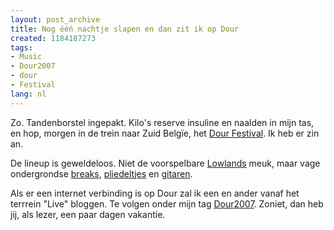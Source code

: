 ```yaml
---
layout: post_archive
title: Nog ééń nachtje slapen en dan zit ik op Dour
created: 1184187273
tags:
- Music
- Dour2007
- dour
- Festival
lang: nl
---
```

Zo. Tandenborstel ingepakt. Kilo's reserve insuline en naalden in mijn tas, en hop, morgen in de trein naar Zuid Belgïe, het [Dour Festival](http://www.dourfestival.be/nl/?l=nl). Ik heb er zin an.

De lineup is geweldeloos. Niet de voorspelbare [Lowlands](http://dour-festival.hyves.nl/polls/578/Wat_maakt_Dour_nou_zoveel_beter_dan_Lowlands/) meuk, maar vage ondergrondse [breaks](http://www.dourfestival.be/nl/band2007/Venetian-Snares), [pliedeltjes](http://www.dourfestival.be/nl/band2007/Autechre) en [gitaren](http://www.dourfestival.be/nl/band2007/The-Dancing-Naked-Ladies).

Als er een internet verbinding is op Dour zal ik een en ander vanaf het terrrein "Live" bloggen. Te volgen onder mijn tag [Dour2007](http://bler.webschuur.com/categorieen/site_classification/Dour2007). Zoniet, dan heb jij, als lezer, een paar dagen vakantie.<!--break-->
